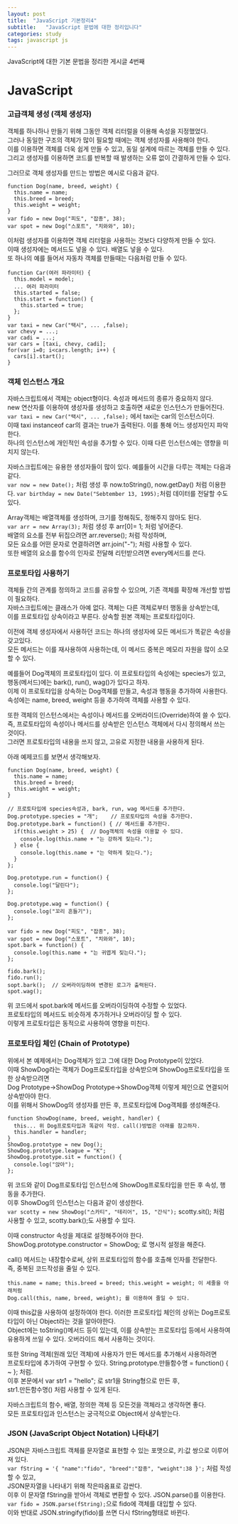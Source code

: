 ```yaml
---
layout: post
title:  "JavaScript 기본정리4"
subtitle:   "JavaScript 문법에 대한 정리입니다"
categories: study
tags: javascript js
---
```


JavaScript에 대한 기본 문법을 정리한 게시글 4번째

# JavaScript

### 고급객체 생성 (객체 생성자)

객체를 하나하나 만들기 위해 그동안 객체 리터럴을 이용해 속성을 지정했었다.  
그러나 동일한 구조의 객체가 많이 필요할 때에는 객체 생성자를 사용해야 한다.  
이를 이용하면 객체를 더욱 쉽게 만들 수 있고, 동일 설계에 따르는 객체를 만들 수 있다.  
그리고 생성자를 이용하면 코드를 반복할 때 발생하는 오류 없이 간결하게 만들 수 있다.  

그러므로 객체 생성자를 만드는 방법은 예시로 다음과 같다.
~~~
function Dog(name, breed, weight) {
  this.name = name;
  this.breed = breed;
  this.weight = weight;
}
var fido = new Dog("피도", "잡종", 38);
var spot = new Dog("스포트", "치와와", 10);
~~~
이처럼 생성자를 이용하면 객체 리터럴을 사용하는 것보다 다양하게 만들 수 있다.  
이때 생성자에는 메서드도 넣을 수 있다. 배열도 넣을 수 있다.  
또 하나의 예를 들어서 자동차 객체를 만들때는 다음처럼 만들 수 있다.  
~~~
function Car(여러 파라미터) {
  this.model = model;
  ... 여러 파라미터
  this.started = false;
  this.start = function() {
    this.started = true;
  };
}
var taxi = new Car("택시", ... ,false);
var chevy = ...;
var cadi = ...;
var cars = [taxi, chevy, cadi];
for(var i=0; i<cars.length; i++) {
  cars[i].start();
}
~~~

### 객체 인스턴스 개요

자바스크립트에서 객체는 object형이다. 속성과 메서드의 종류가 중요하지 않다.  
new 연산자를 이용하여 생성자를 생성하고 호출하면 새로운 인스턴스가 만들어진다.  
`var taxi = new Car("택시", ... ,false);` 에서 taxi는 car의 인스턴스이다.  
이때 taxi instanceof car의 결과는 true가 출력된다. 이를 통해 어느 생성자인지 파악한다.  
하나의 인스턴스에 개인적인 속성을 추가할 수 있다. 이때 다른 인스턴스에는 영향을 미치지 않는다.  

자바스크립트에는 유용한 생성자들이 많이 있다. 예를들어 시간을 다루는 객체는 다음과 같다.  
`var now = new Date();` 처럼 생성 후 now.toString(), now.getDay() 처럼 이용한다.
`var birthday = new Date("Sebtember 13, 1995);`처럼 데이터를 전달할 수도 있다.  

Array객체는 배열객체를 생성하며, 크기를 정해줘도, 정해주지 않아도 된다.  
`var arr = new Array(3);` 처럼 생성 후 arr[0]= 1; 처럼 넣어준다.  
배열의 요소를 전부 뒤집으려면 arr.reverse(); 처럼 작성하며,  
모든 요소를 어떤 문자로 연결하려면 arr.join("-"); 처럼 사용할 수 있다.  
또한 배열의 요소를 함수의 인자로 전달해 리턴받으려면 every메서드를 쓴다.

### 프로토타입 사용하기

객체들 간의 관계를 정의하고 코드를 공유할 수 있으며, 기존 객체를 확장해 개선할 방법이 필요하다.  
자바스크립트에는 클래스가 아예 없다. 객체는 다른 객체로부터 행동을 상속받는데,  
이를 프로토타입 상속이라고 부른다. 상속할 원본 객체는 프로토타입이다.  

이전에 객체 생성자에서 사용하던 코드는 하나의 생성자에 모든 메서드가 똑같은 속성을 갖고있다.  
모든 메서드는 이를 재사용하여 사용하는데, 이 메서드 중복은 메모리 자원을 많이 소모할 수 있다.  

예를들어 Dog객체의 프로토타입이 있다. 이 프로토타입의 속성에는 species가 있고,  
행동(메서드)에는 bark(), run(), wag()가 있다고 하자.  
이제 이 프로토타입을 상속하는 Dog객체를 만들고, 속성과 행동을 추가하여 사용한다.  
속성에는 name, breed, weight 등을 추가하여 객체를 사용할 수 있다.  

또한 객체의 인스턴스에서는 속성이나 메서드를 오버라이드(Override)하여 쓸 수 있다.  
즉, 프로토타입의 속성이나 메서드를 상속받은 인스턴스 객체에서 다시 정의해서 쓰는 것이다.  
그러면 프로토타입의 내용을 쓰지 않고, 고유로 지정한 내용을 사용하게 된다.  

아래 예제코드를 보면서 생각해보자.  
~~~
function Dog(name, breed, weight) {
  this.name = name;
  this.breed = breed;
  this.weight = weight;
}

// 프로토타입에 species속성과, bark, run, wag 메서드를 추가한다.
Dog.prototype.species = "개";    // 프로토타입의 속성을 추가한다.
Dog.prototype.bark = function() { // 메서드를 추가한다.
  if(this.weight > 25) {  // Dog객체의 속성을 이용할 수 있다.
    console.log(this.name + "는 강하게 짖는다.");
  } else {
    console.log(this.name + "는 약하게 짖는다.");
  }
};

Dog.prototype.run = function() {
  console.log("달린다");
};

Dog.prototype.wag = function() {
  console.log("꼬리 흔들기");
};

var fido = new Dog("피도", "잡종", 38);
var spot = new Dog("스포트", "치와와", 10);
spot.bark = function() {
  console.log(this.name + "는 귀엽게 짖는다.");
};

fido.bark();
fido.run();
sopt.bark();  // 오버라이딩하여 변경된 로그가 출력된다.
spot.wag();
~~~
위 코드에서 spot.bark에 메서드를 오버라이딩하여 수정할 수 있었다.  
프로토타입의 메서드도 비슷하게 추가하거나 오버라이딩 할 수 있다.  
이렇게 프로토타입은 동적으로 사용하여 영향을 미친다.  

### 프로토타입 체인 (Chain of Prototype)

위에서 본 예제에서는 Dog객체가 있고 그에 대한 Dog Prototype이 있었다.  
이때 ShowDog라는 객체가 Dog프로토타입을 상속받으며 ShowDog프로토타입을 또한 상속받으려면  
Dog Prototype->ShowDog Prototype->ShowDog객체 이렇게 체인으로 연결되어 상속받아야 한다.  
이를 위해서 ShowDog의 생성자를 만든 후, 프로토타입에 Dog객체를 생성해준다.  
~~~
function ShowDog(name, breed, weight, handler) {
  this... 위 Dog프로토타입과 똑같이 작성. call()방법은 아래를 참고하자.
  this.handler = handler;
}
ShowDog.prototype = new Dog();
ShowDog.prototype.league = "K";
ShowDog.prototype.sit = function() {
  console.log("앉아");
};
~~~
위 코드와 같이 Dog프로토타입 인스턴스에 ShowDog프로토타입을 만든 후 속성, 행동을 추가한다.  
이후 ShowDog의 인스턴스는 다음과 같이 생성한다.  
`var scotty = new ShowDog("스카티", "테리어", 15, "간식");`
scotty.sit(); 처럼 사용할 수 있고, scotty.bark();도 사용할 수 있다.  

이때 constructor 속성을 제대로 설정해주어야 한다.  
ShowDog.prototype.constructor = ShowDog; 로 명시적 설정을 해준다.  

call() 메서드는 내장함수로써, 상위 프로토타입의 함수를 호출해 인자를 전달한다.  
즉, 중복된 코드작성을 줄일 수 있다.
~~~
this.name = name; this.breed = breed; this.weight = weight; 이 세줄을 아래처럼
Dog.call(this, name, breed, weight); 를 이용하여 줄일 수 있다.
~~~
이때 this값을 사용하여 설정하여야 한다.
이러한 프로토타입 체인의 상위는 Dog프로토타입이 아닌 Object라는 것을 알아야한다.  
Object에는 toString()메서드 등이 있는데, 이를 상속받는 프로토타입 등에서 사용하여  
유용하게 쓰일 수 있다. 오버라이드 해서 사용하는 것이다.  

또한 String 객체(원래 있던 객체)에 사용자가 만든 메서드를 추가해서 사용하려면  
프로토타입에 추가하여 구현할 수 있다. String.prototype.만들함수명 = function() { ~ }; 처럼.  
이후 본문에서 var str1 = "hello"; 로 str1을 String형으로 만든 후,  
str1.만든함수명() 처럼 사용할 수 있게 된다.  

자바스크립트의 함수, 배열, 정의한 객체 등 모든것을 객체라고 생각하면 좋다.  
모든 프로토타입과 인스턴스는 궁극적으로 Object에서 상속받는다.

### JSON (JavaScript Object Notation) 나타내기

JSON은 자바스크립트 객체를 문자열로 표현할 수 있는 포맷으로, 키:값 쌍으로 이루어져 있다.  
`var fString = '{ "name":"fido", "breed":"잡종", "weight":38 }';` 처럼 작성할 수 있고,  
JSON문자열을 나타내기 위해 작은따옴표로 감싼다.  
이후 이 문자열 fString을 받아서 객체로 변환할 수 있다. JSON.parse()를 이용한다.  
`var fido = JSON.parse(fString);`으로 fido에 객체를 대입할 수 있다.  
이와 반대로 JSON.stringify(fido)를 쓰면 다시 fString형태로 바뀐다.  
